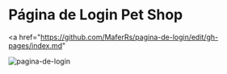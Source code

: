 # Página de Login Pet Shop

 
 <a href="https://github.com/MaferRs/pagina-de-login/edit/gh-pages/index.md" </a>
 
 
![pagina-de-login](https://user-images.githubusercontent.com/90789503/171971692-13637a69-833a-4bf5-8de0-dcc23eb74c56.png)


 
